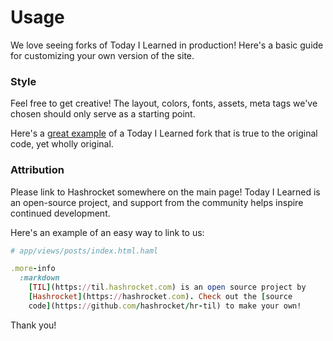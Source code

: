 # Usage

We love seeing forks of Today I Learned in production! Here's a basic guide
for customizing your own version of the site.

### Style

Feel free to get creative! The layout, colors, fonts, assets, meta tags we've
chosen should only serve as a starting point.

Here's a [great example](https://til-engineering.nulogy.com/) of a Today I Learned
fork that is true to the original code, yet wholly original.

### Attribution

Please link to Hashrocket somewhere on the main page! Today I Learned is an
open-source project, and support from the community helps inspire continued
development.

Here's an example of an easy way to link to us:

```ruby
# app/views/posts/index.html.haml

.more-info
  :markdown
    [TIL](https://til.hashrocket.com) is an open source project by
    [Hashrocket](https://hashrocket.com). Check out the [source
    code](https://github.com/hashrocket/hr-til) to make your own!
```

Thank you!
